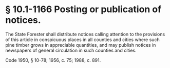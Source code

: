 # § 10.1-1166 Posting or publication of notices.

<p>The State Forester shall distribute notices calling attention to the provisions of this article in conspicuous places in all counties and cities where such pine timber grows in appreciable quantities, and may publish notices in newspapers of general circulation in such counties and cities.</p><p>Code 1950, § 10-78; 1956, c. 75; 1988, c. 891.</p>